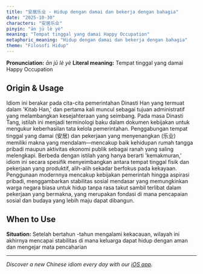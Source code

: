 ```yaml
---
title: "安居乐业 - Hidup dengan damai dan bekerja dengan bahagia"
date: "2025-10-30"
characters: "安居乐业"
pinyin: "ān jū lè yè"
meaning: "Tempat tinggal yang damai Happy Occupation"
metaphoric_meaning: "Hidup dengan damai dan bekerja dengan bahagia"
theme: "Filosofi Hidup"
---
```


**Pronunciation:** *ān jū lè yè*
**Literal meaning:** Tempat tinggal yang damai Happy Occupation

## Origin & Usage

Idiom ini berakar pada cita-cita pemerintahan Dinasti Han yang termuat dalam 'Kitab Han,' dan pertama kali muncul sebagai tujuan administratif yang melambangkan kesejahteraan yang seimbang. Pada masa Dinasti Tang, istilah ini menjadi terminologi baku dalam dokumen kebijakan untuk mengukur keberhasilan tata kelola pemerintahan. Penggabungan tempat tinggal yang damai (安居) dan pekerjaan yang menyenangkan (乐业) memiliki makna yang mendalam—mencakup baik kehidupan rumah tangga pribadi maupun aktivitas ekonomi publik sebagai ranah yang saling melengkapi. Berbeda dengan istilah yang hanya berarti 'kemakmuran,' idiom ini secara spesifik menyeimbangkan antara tempat tinggal fisik dan pekerjaan yang produktif, alih-alih sekadar berfokus pada kekayaan. Penggunaan modernnya mencakup kebijakan pemerintah hingga aspirasi pribadi, menggambarkan stabilitas sosial mendasar yang memungkinkan warga negara biasa untuk hidup tanpa rasa takut sambil terlibat dalam pekerjaan yang bermakna, yang merupakan fondasi di mana pencapaian sosial dan budaya yang lebih maju dapat dibangun.

## When to Use

**Situation:** Setelah bertahun -tahun mengalami kekacauan, wilayah ini akhirnya mencapai stabilitas di mana keluarga dapat hidup dengan aman dan mengejar mata pencaharian

---

*Discover a new Chinese idiom every day with our [iOS app](https://apps.apple.com/us/app/daily-chinese-idioms/id6740611324).*
